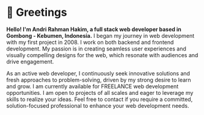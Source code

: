 # 🗿 Greetings

**Hello! I'm Andri Rahman Hakim, a full stack web developer based in Gombong - Kebumen, Indonesia.** I began my journey in web development with my first project in 2008. I work on both backend and frontend development. My passion is in creating seamless user experiences and visually compelling designs for the web, which resonate with audiences and drive engagement.

As an active web developer, I continuously seek innovative solutions and fresh approaches to problem-solving, driven by my strong desire to learn and grow. I am currently available for FREELANCE web development opportunities. I am open to projects of all scales and eager to leverage my skills to realize your ideas. Feel free to contact if you require a committed, solution-focused professional to enhance your web development needs.